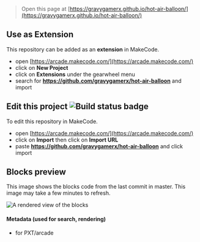  


> Open this page at [https://gravygamerx.github.io/hot-air-balloon/](https://gravygamerx.github.io/hot-air-balloon/)

## Use as Extension

This repository can be added as an **extension** in MakeCode.

* open [https://arcade.makecode.com/](https://arcade.makecode.com/)
* click on **New Project**
* click on **Extensions** under the gearwheel menu
* search for **https://github.com/gravygamerx/hot-air-balloon** and import

## Edit this project ![Build status badge](https://github.com/gravygamerx/hot-air-balloon/workflows/MakeCode/badge.svg)

To edit this repository in MakeCode.

* open [https://arcade.makecode.com/](https://arcade.makecode.com/)
* click on **Import** then click on **Import URL**
* paste **https://github.com/gravygamerx/hot-air-balloon** and click import

## Blocks preview

This image shows the blocks code from the last commit in master.
This image may take a few minutes to refresh.

![A rendered view of the blocks](https://github.com/gravygamerx/hot-air-balloon/raw/master/.github/makecode/blocks.png)

#### Metadata (used for search, rendering)

* for PXT/arcade
<script src="https://makecode.com/gh-pages-embed.js"></script><script>makeCodeRender("{{ site.makecode.home_url }}", "{{ site.github.owner_name }}/{{ site.github.repository_name }}");</script>
